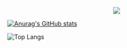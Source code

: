 <!--메인 타이틀-->
<div align="center">
  <img src="이미지 넣기" />
</div>

<!--내용(tech stack / studying / tool / readme stats /top language cardd )-->
[![Anurag's GitHub stats](https://github-readme-stats.vercel.app/api?username=KongMezu&theme=panda)](https://github.com/KongMezu/github-readme-stats)

![Top Langs](https://github-readme-stats.vercel.app/api/top-langs/?KongMezu=anuraghazra&layout=compact)

<!--잔디 ㄲ미기-->
